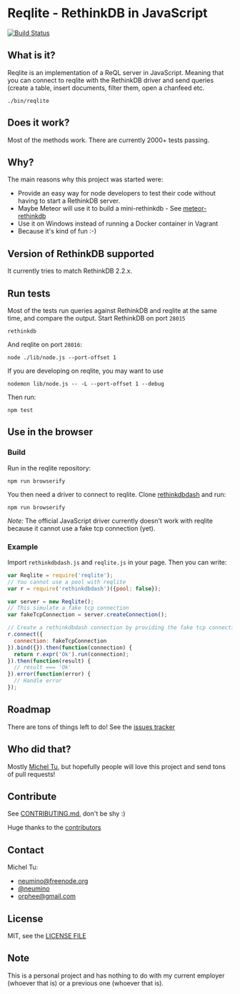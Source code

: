 Reqlite - RethinkDB in JavaScript
=====

[![Build Status](https://travis-ci.org/neumino/reqlite.svg?branch=master)](https://travis-ci.org/neumino/reqlite)

## What is it?

Reqlite is an implementation of a ReQL server in JavaScript. Meaning that
you can connect to reqlite with the RethinkDB driver and send queries (create
a table, insert documents, filter them, open a chanfeed etc.

```
./bin/reqlite
```

## Does it work?

Most of the methods work. There are currently 2000+ tests passing.

## Why?

The main reasons why this project was started were:

- Provide an easy way for node developers to test their code without having
to start a RethinkDB server.
- Maybe Meteor will use it to build a mini-rethinkdb - See [meteor-rethinkdb](https://github.com/Slava/meteor-rethinkdb)
- Use it on Windows instead of running a Docker container in Vagrant
- Because it's kind of fun :-)


## Version of RethinkDB supported

It currently tries to match RethinkDB 2.2.x.


## Run tests

Most of the tests run queries against RethinkDB and reqlite at the same time, and compare the output.
Start RethinkDB on port `28015`
```
rethinkdb
```

And reqlite on port `28016`:
```
node ./lib/node.js --port-offset 1
```

If you are developing on reqlite, you may want to use
```
nodemon lib/node.js -- -L --port-offset 1 --debug
```

Then run:
```
npm test
```

## Use in the browser

### Build
Run in the reqlite repository:
```
npm run browserify
```

You then need a driver to connect to reqlite. Clone
[rethinkdbdash](https://github.com/neumino/rethinkdbdash) and run:
```
npm run browserify
```

_Note:_ The official JavaScript driver currently doesn't work with
reqlite because it cannot use a fake tcp connection (yet).


### Example

Import `rethinkdbdash.js` and `reqlite.js` in your page. Then you can write:

```js
var Reqlite = require('reqlite');
// You cannot use a pool with reqlite
var r = require('rethinkdbdash')({pool: false});

var server = new Reqlite();
// This simulate a fake tcp connection
var fakeTcpConnection = server.createConnection();

// Create a rethinkdbdash connection by providing the fake tcp connection
r.connect({
  connection: fakeTcpConnection
}).bind({}).then(function(connection) {
  return r.expr('Ok').run(connection);
}).then(function(result) {
  // result === 'Ok'
}).error(function(error) {
  // Handle error
});
```

## Roadmap

There are tons of things left to do!
See the [issues tracker](https://github.com/neumino/reqlite/issues)


## Who did that?

Mostly [Michel Tu](https://github.com/neumino), but hopefully people will love this project and send tons
of pull requests!


## Contribute

See [CONTRIBUTING.md](https://github.com/neumino/reqlite/blob/master/CONTRIBUTING.md), don't be shy :)

Huge thanks to the [contributors](https://github.com/neumino/reqlite/graphs/contributors)

## Contact

Michel Tu:
- [neumino@freenode.org](irc://irc.freenode.org/rethinkdb)
- [@neumino](https://twitter.com/neumino)
- [orphee@gmail.com](orphee@gmail.com)


## License

MIT, see the [LICENSE FILE](https://github.com/neumino/reqlite/blob/master/LICENSE)


## Note

This is a personal project and has nothing to do with my current employer (whoever that is) or
a previous one (whoever that is).
